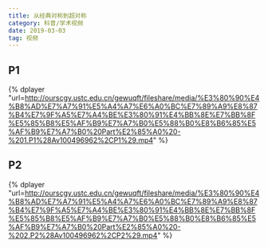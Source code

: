 ```yaml
---
title: 从经典对称到超对称
category: 科普/学术视频
date: 2019-03-03
tag: 视频
--- 
```


## P1

{% dplayer  "url=http://ourscgy.ustc.edu.cn/gewuqft/fileshare/media/%E3%80%90%E4%B8%AD%E7%A7%91%E5%A4%A7%E6%A0%BC%E7%89%A9%E8%87%B4%E7%9F%A5%E7%A4%BE%E3%80%91%E4%BB%8E%E7%BB%8F%E5%85%B8%E5%AF%B9%E7%A7%B0%E5%88%B0%E8%B6%85%E5%AF%B9%E7%A7%B0%20Part%E2%85%A0%20-%201.P1%28Av100496962%2CP1%29.mp4" %}

## P2

{% dplayer  "url=http://ourscgy.ustc.edu.cn/gewuqft/fileshare/media/%E3%80%90%E4%B8%AD%E7%A7%91%E5%A4%A7%E6%A0%BC%E7%89%A9%E8%87%B4%E7%9F%A5%E7%A4%BE%E3%80%91%E4%BB%8E%E7%BB%8F%E5%85%B8%E5%AF%B9%E7%A7%B0%E5%88%B0%E8%B6%85%E5%AF%B9%E7%A7%B0%20Part%E2%85%A0%20-%202.P2%28Av100496962%2CP2%29.mp4" %}


